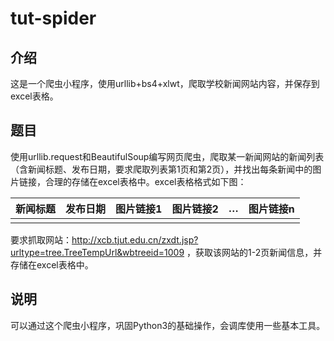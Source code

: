 # tut-spider
## 介绍

这是一个爬虫小程序，使用urllib+bs4+xlwt，爬取学校新闻网站内容，并保存到excel表格。

## 题目

使用urllib.request和BeautifulSoup编写网页爬虫，爬取某一新闻网站的新闻列表（含新闻标题、发布日期，要求爬取列表第1页和第2页），并找出每条新闻中的图片链接，合理的存储在excel表格中。excel表格格式如下图：

| 新闻标题 | 发布日期 | 图片链接1 | 图片链接2 | …    | 图片链接n |
| -------- | -------- | --------- | --------- | ---- | --------- |
|          |          |           |           |      |           |

要求抓取网站：http://xcb.tjut.edu.cn/zxdt.jsp?urltype=tree.TreeTempUrl&wbtreeid=1009 ，获取该网站的1-2页新闻信息，并存储在excel表格中。

## 说明

可以通过这个爬虫小程序，巩固Python3的基础操作，会调库使用一些基本工具。